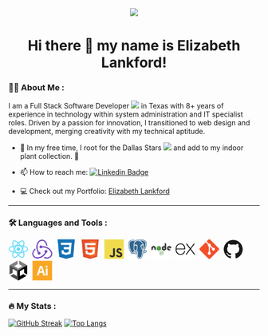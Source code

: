 
<div id="header" align="center">
  <img src="https://media.giphy.com/media/v1.Y2lkPTc5MGI3NjExNHB1azJ1aDBjOWFxYWY0MGF5OHNuN256OWQ1Nm05NThldmZmb3l3NyZlcD12MV9pbnRlcm5hbF9naWZfYnlfaWQmY3Q9Zw/du3J3cXyzhj75IOgvA/giphy.gif" width="100"/>
</div>

<h1 align="center">
  Hi there 👋 my name is Elizabeth Lankford!
</h1>

### 👩‍💻 About Me :
I am a Full Stack Software Developer <img src="https://media.giphy.com/media/WUlplcMpOCEmTGBtBW/giphy.gif" width="30"> in Texas with 8+ years of experience in technology within system administration and IT specialist roles. Driven by a passion for innovation, I transitioned to web design and development, merging creativity with my technical aptitude. 

- 🏒 In my free time, I root for the Dallas Stars <img src="https://media.giphy.com/media/v1.Y2lkPTc5MGI3NjExZ2JxZnI1ZzV2dnphY3U1ZXZpcTdleHhmOXgybGVxbnJpaGRpNWpudSZlcD12MV9pbnRlcm5hbF9naWZfYnlfaWQmY3Q9Zw/dQAqfIetnd27uLgRlP/giphy.gif" width="40"> and add to my indoor plant collection. :seedling:

- 📫 How to reach me: [![Linkedin Badge](https://img.shields.io/badge/-Elizabeth_Lankford-blue?style=flat&logo=Linkedin&logoColor=white)](https://www.linkedin.com/in/elizabethlankford/)
  
- 💻 Check out my Portfolio: [Elizabeth Lankford](https://elizabeth-lankford.com/)

---

### :hammer_and_wrench: Languages and Tools :
<div>
  <img src="https://github.com/devicons/devicon/blob/master/icons/react/react-original.svg" title="React" alt="React" width="40" height="40"/>&nbsp;
  <img src="https://github.com/devicons/devicon/blob/master/icons/redux/redux-original.svg" title="Redux" alt="Redux " width="40" height="40"/>&nbsp;
  <img src="https://github.com/devicons/devicon/blob/master/icons/css3/css3-plain.svg"  title="CSS3" alt="CSS" width="40" height="40"/>&nbsp;
  <img src="https://github.com/devicons/devicon/blob/master/icons/html5/html5-original.svg" title="HTML5" alt="HTML" width="40" height="40"/>&nbsp;
  <img src="https://github.com/devicons/devicon/blob/master/icons/javascript/javascript-original.svg" title="JavaScript" alt="JavaScript" width="40" height="40"/>&nbsp;
  <img src="https://github.com/devicons/devicon/blob/master/icons/postgresql/postgresql-plain.svg" title="Postgresql"  alt="Postgresql" width="40" height="40"/>&nbsp;
  <img src="https://github.com/devicons/devicon/blob/master/icons/nodejs/nodejs-original-wordmark.svg" title="NodeJS" alt="NodeJS" width="40" height="40"/>&nbsp;
  <img src="https://github.com/devicons/devicon/blob/master/icons/express/express-original.svg" title="ExpressJS" alt="ExpressJS" width="40" height="40"/>&nbsp;
  <img src="https://github.com/devicons/devicon/blob/master/icons/git/git-original.svg" title="Git" **alt="Git" width="40" height="40"/>&nbsp;
  <img src="https://github.com/devicons/devicon/blob/master/icons/github/github-original.svg" title="GitHub" **alt="GitHub" width="40" height="40"/>&nbsp;
  <img src="https://github.com/devicons/devicon/blob/master/icons/unity/unity-original.svg" title="Unity" **alt="Unity" width="40" height="40"/>&nbsp;
  <img src="https://github.com/devicons/devicon/blob/master/icons/illustrator/illustrator-plain.svg" title="Illustrator" alt="Illustrator" width="40" height="40"/>
</div>

---

### :fire: My Stats :
[![GitHub Streak](https://streak-stats.demolab.com?user=ElizabethLankford&theme=prussian&exclude_days=Sun%2CSat)](https://git.io/streak-stats)
[![Top Langs](https://github-readme-stats.vercel.app/api/top-langs/?username=ElizabethLankford&layout=compact&theme=vision-friendly)](https://github.com/anuraghazra/github-readme-stats)

<!--
**ElizabethLankford/ElizabethLankford** is a ✨ _special_ ✨ repository because its `README.md` (this file) appears on your GitHub profile.

Here are some ideas to get you started:

- 🔭 I’m currently working on ...
- 🌱 I’m currently learning ...
- 👯 I’m looking to collaborate on ...
- 🤔 I’m looking for help with ...
- 💬 Ask me about ...
- 📫 How to reach me: ...
- 😄 Pronouns: ...
- ⚡ Fun fact: ...
-->
